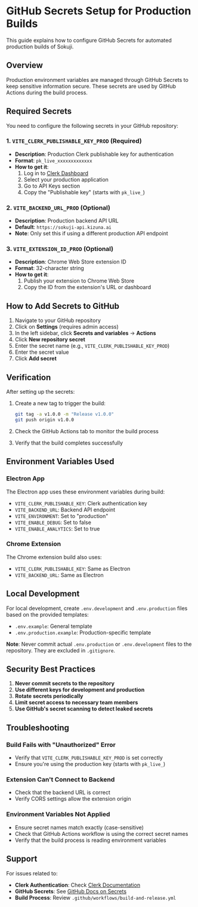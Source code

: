 # GitHub Secrets Setup for Production Builds

This guide explains how to configure GitHub Secrets for automated production builds of Sokuji.

## Overview

Production environment variables are managed through GitHub Secrets to keep sensitive information secure. These secrets are used by GitHub Actions during the build process.

## Required Secrets

You need to configure the following secrets in your GitHub repository:

### 1. `VITE_CLERK_PUBLISHABLE_KEY_PROD` (Required)
- **Description**: Production Clerk publishable key for authentication
- **Format**: `pk_live_xxxxxxxxxxxxx`
- **How to get it**: 
  1. Log in to [Clerk Dashboard](https://dashboard.clerk.com)
  2. Select your production application
  3. Go to API Keys section
  4. Copy the "Publishable key" (starts with `pk_live_`)

### 2. `VITE_BACKEND_URL_PROD` (Optional)
- **Description**: Production backend API URL
- **Default**: `https://sokuji-api.kizuna.ai`
- **Note**: Only set this if using a different production API endpoint

### 3. `VITE_EXTENSION_ID_PROD` (Optional)
- **Description**: Chrome Web Store extension ID
- **Format**: 32-character string
- **How to get it**: 
  1. Publish your extension to Chrome Web Store
  2. Copy the ID from the extension's URL or dashboard

## How to Add Secrets to GitHub

1. Navigate to your GitHub repository
2. Click on **Settings** (requires admin access)
3. In the left sidebar, click **Secrets and variables** → **Actions**
4. Click **New repository secret**
5. Enter the secret name (e.g., `VITE_CLERK_PUBLISHABLE_KEY_PROD`)
6. Enter the secret value
7. Click **Add secret**

## Verification

After setting up the secrets:

1. Create a new tag to trigger the build:
   ```bash
   git tag -a v1.0.0 -m "Release v1.0.0"
   git push origin v1.0.0
   ```

2. Check the GitHub Actions tab to monitor the build process

3. Verify that the build completes successfully

## Environment Variables Used

### Electron App
The Electron app uses these environment variables during build:
- `VITE_CLERK_PUBLISHABLE_KEY`: Clerk authentication key
- `VITE_BACKEND_URL`: Backend API endpoint
- `VITE_ENVIRONMENT`: Set to "production"
- `VITE_ENABLE_DEBUG`: Set to false
- `VITE_ENABLE_ANALYTICS`: Set to true

### Chrome Extension
The Chrome extension build also uses:
- `VITE_CLERK_PUBLISHABLE_KEY`: Same as Electron
- `VITE_BACKEND_URL`: Same as Electron

## Local Development

For local development, create `.env.development` and `.env.production` files based on the provided templates:
- `.env.example`: General template
- `.env.production.example`: Production-specific template

**Note**: Never commit actual `.env.production` or `.env.development` files to the repository. They are excluded in `.gitignore`.

## Security Best Practices

1. **Never commit secrets to the repository**
2. **Use different keys for development and production**
3. **Rotate secrets periodically**
4. **Limit secret access to necessary team members**
5. **Use GitHub's secret scanning to detect leaked secrets**

## Troubleshooting

### Build Fails with "Unauthorized" Error
- Verify that `VITE_CLERK_PUBLISHABLE_KEY_PROD` is set correctly
- Ensure you're using the production key (starts with `pk_live_`)

### Extension Can't Connect to Backend
- Check that the backend URL is correct
- Verify CORS settings allow the extension origin

### Environment Variables Not Applied
- Ensure secret names match exactly (case-sensitive)
- Check that GitHub Actions workflow is using the correct secret names
- Verify that the build process is reading environment variables

## Support

For issues related to:
- **Clerk Authentication**: Check [Clerk Documentation](https://clerk.com/docs)
- **GitHub Secrets**: See [GitHub Docs on Secrets](https://docs.github.com/en/actions/security-guides/encrypted-secrets)
- **Build Process**: Review `.github/workflows/build-and-release.yml`